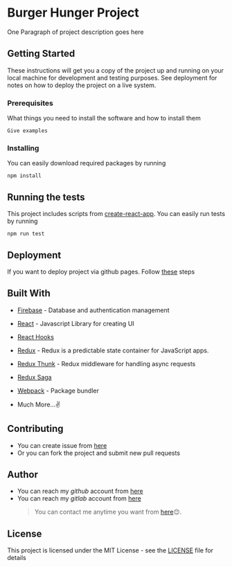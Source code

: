 # Burger Hunger Project

One Paragraph of project description goes here

## Getting Started

These instructions will get you a copy of the project up and running on your local machine for development and testing purposes. See deployment for notes on how to deploy the project on a live system.

### Prerequisites

What things you need to install the software and how to install them

```
Give examples
```

### Installing

You can easily download required packages by running

`npm install`

## Running the tests

This project includes scripts from [create-react-app](https://facebook.github.io/create-react-app/docs/getting-started). You can easily run tests by running

`npm run test`

## Deployment

If you want to deploy project via github pages. Follow [these](https://reactgo.com/deploy-react-app-github-pages/) steps

## Built With

- [Firebase](https://firebase.google.com/) - Database and authentication management
- [React](https://reactjs.org/) - Javascript Library for creating UI
- [React Hooks](https://reactjs.org/docs/hooks-intro.html)
- [Redux](https://redux.js.org/) - Redux is a predictable state container for JavaScript apps.

- [Redux Thunk](https://github.com/reduxjs/redux-thunk) - Redux middleware for handling async requests
- [Redux Saga](https://github.com/redux-saga/redux-saga)
- [Webpack](https://webpack.js.org/) - Package bundler
- Much More...✌

## Contributing

- You can create issue from [here](https://github.com/afozbek/Burger-Hunger/issues)
- Or you can fork the project and submit new pull requests


## Author

- You can reach my _github_ account from [here](https://github.com/afozbek)
- You can reach my _gitlab_ account from [here](https://gitlab.com/afozbek)
  > You can contact me anytime you want from [here](mailto:furkanozbek1995@gmail.com)😊.

## License

This project is licensed under the MIT License - see the [LICENSE](LICENSE) file for details

